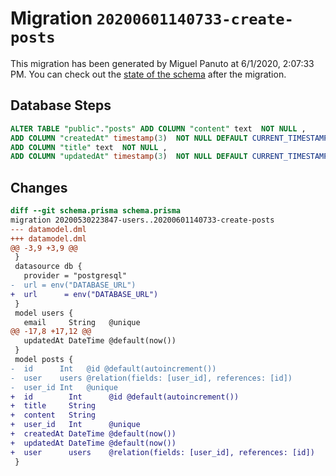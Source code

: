 # Migration `20200601140733-create-posts`

This migration has been generated by Miguel Panuto at 6/1/2020, 2:07:33 PM.
You can check out the [state of the schema](./schema.prisma) after the migration.

## Database Steps

```sql
ALTER TABLE "public"."posts" ADD COLUMN "content" text  NOT NULL ,
ADD COLUMN "createdAt" timestamp(3)  NOT NULL DEFAULT CURRENT_TIMESTAMP,
ADD COLUMN "title" text  NOT NULL ,
ADD COLUMN "updatedAt" timestamp(3)  NOT NULL DEFAULT CURRENT_TIMESTAMP;
```

## Changes

```diff
diff --git schema.prisma schema.prisma
migration 20200530223847-users..20200601140733-create-posts
--- datamodel.dml
+++ datamodel.dml
@@ -3,9 +3,9 @@
 }
 datasource db {
   provider = "postgresql"
-  url = env("DATABASE_URL")
+  url      = env("DATABASE_URL")
 }
 model users {
   email     String   @unique
@@ -17,8 +17,12 @@
   updatedAt DateTime @default(now())
 }
 model posts {
-  id      Int   @id @default(autoincrement())
-  user    users @relation(fields: [user_id], references: [id])
-  user_id Int   @unique
+  id        Int      @id @default(autoincrement())
+  title     String
+  content   String
+  user_id   Int      @unique
+  createdAt DateTime @default(now())
+  updatedAt DateTime @default(now())
+  user      users    @relation(fields: [user_id], references: [id])
 }
```


